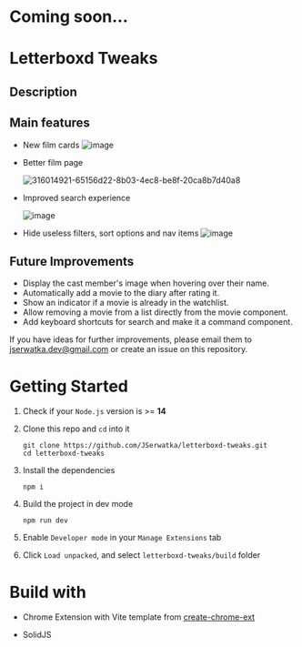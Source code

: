 # Coming soon...

# Letterboxd Tweaks
## Description
## Main features
- New film cards
  ![image](https://github.com/user-attachments/assets/04d91a6c-6d90-4167-89e9-a60d8ad285e8)

- Better film page

  ![316014921-65156d22-8b03-4ec8-be8f-20ca8b7d40a8](https://github.com/user-attachments/assets/631c1e99-bd07-4cfa-b554-3e7a7db8dfa1)

- Improved search experience
  
  ![image](https://github.com/user-attachments/assets/abbef7b9-e992-46d1-b09b-90b43d98c323)

- Hide useless filters, sort options and nav items
  ![image](https://github.com/JSerwatka/letterboxd-tweaks/assets/33938646/11f3eedd-c79c-4be6-bc63-970cb09237b2)

## Future Improvements
- Display the cast member's image when hovering over their name.
- Automatically add a movie to the diary after rating it.
- Show an indicator if a movie is already in the watchlist.
- Allow removing a movie from a list directly from the movie component.
- Add keyboard shortcuts for search and make it a command component.

If you have ideas for further improvements, please email them to jserwatka.dev@gmail.com or create an issue on this repository.

# Getting Started
1. Check if your `Node.js` version is >= **14**
2. Clone this repo and `cd` into it
   ```shell
   git clone https://github.com/JSerwatka/letterboxd-tweaks.git
   cd letterboxd-tweaks
   ```
3. Install the dependencies
   ```shell
   npm i
   ```
4. Build the project in dev mode

   ```shell
   npm run dev
   ```

5. Enable `Developer mode` in your `Manage Extensions` tab
6. Click `Load unpacked`, and select `letterboxd-tweaks/build` folder

  
# Build with

- Chrome Extension with Vite template from [create-chrome-ext](https://github.com/guocaoyi/create-chrome-ext)

- SolidJS
